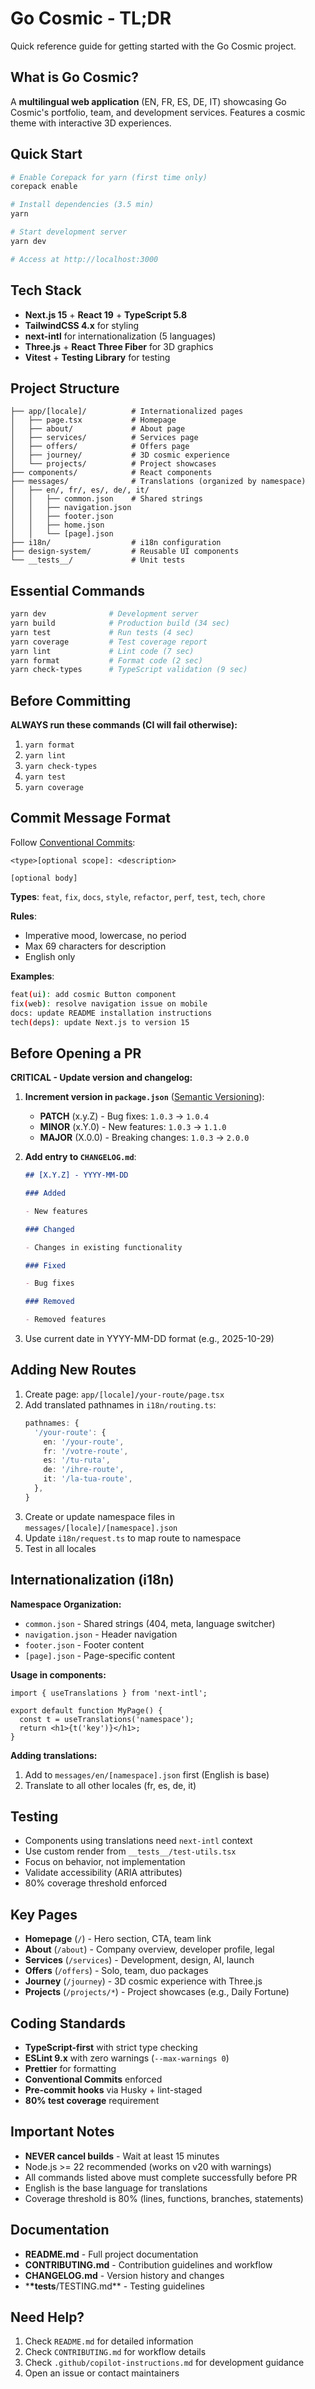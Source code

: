 # Go Cosmic - TL;DR

Quick reference guide for getting started with the Go Cosmic project.

## What is Go Cosmic?

A **multilingual web application** (EN, FR, ES, DE, IT) showcasing Go Cosmic's portfolio, team, and development services. Features a cosmic theme with interactive 3D experiences.

## Quick Start

```bash
# Enable Corepack for yarn (first time only)
corepack enable

# Install dependencies (3.5 min)
yarn

# Start development server
yarn dev

# Access at http://localhost:3000
```

## Tech Stack

- **Next.js 15** + **React 19** + **TypeScript 5.8**
- **TailwindCSS 4.x** for styling
- **next-intl** for internationalization (5 languages)
- **Three.js** + **React Three Fiber** for 3D graphics
- **Vitest** + **Testing Library** for testing

## Project Structure

```
├── app/[locale]/          # Internationalized pages
│   ├── page.tsx           # Homepage
│   ├── about/             # About page
│   ├── services/          # Services page
│   ├── offers/            # Offers page
│   ├── journey/           # 3D cosmic experience
│   └── projects/          # Project showcases
├── components/            # React components
├── messages/              # Translations (organized by namespace)
│   ├── en/, fr/, es/, de/, it/
│   │   ├── common.json    # Shared strings
│   │   ├── navigation.json
│   │   ├── footer.json
│   │   ├── home.json
│   │   └── [page].json
├── i18n/                  # i18n configuration
├── design-system/         # Reusable UI components
└── __tests__/             # Unit tests

```

## Essential Commands

```bash
yarn dev              # Development server
yarn build            # Production build (34 sec)
yarn test             # Run tests (4 sec)
yarn coverage         # Test coverage report
yarn lint             # Lint code (7 sec)
yarn format           # Format code (2 sec)
yarn check-types      # TypeScript validation (9 sec)
```

## Before Committing

**ALWAYS run these commands (CI will fail otherwise):**

1. `yarn format`
2. `yarn lint`
3. `yarn check-types`
4. `yarn test`
5. `yarn coverage`

## Commit Message Format

Follow [Conventional Commits](https://www.conventionalcommits.org/):

```
<type>[optional scope]: <description>

[optional body]
```

**Types**: `feat`, `fix`, `docs`, `style`, `refactor`, `perf`, `test`, `tech`, `chore`

**Rules**:

- Imperative mood, lowercase, no period
- Max 69 characters for description
- English only

**Examples**:

```bash
feat(ui): add cosmic Button component
fix(web): resolve navigation issue on mobile
docs: update README installation instructions
tech(deps): update Next.js to version 15
```

## Before Opening a PR

**CRITICAL - Update version and changelog:**

1. **Increment version in `package.json`** ([Semantic Versioning](https://semver.org/)):
   - **PATCH** (x.y.Z) - Bug fixes: `1.0.3` → `1.0.4`
   - **MINOR** (x.Y.0) - New features: `1.0.3` → `1.1.0`
   - **MAJOR** (X.0.0) - Breaking changes: `1.0.3` → `2.0.0`

2. **Add entry to `CHANGELOG.md`**:

   ```markdown
   ## [X.Y.Z] - YYYY-MM-DD

   ### Added

   - New features

   ### Changed

   - Changes in existing functionality

   ### Fixed

   - Bug fixes

   ### Removed

   - Removed features
   ```

3. Use current date in YYYY-MM-DD format (e.g., 2025-10-29)

## Adding New Routes

1. Create page: `app/[locale]/your-route/page.tsx`
2. Add translated pathnames in `i18n/routing.ts`:
   ```typescript
   pathnames: {
     '/your-route': {
       en: '/your-route',
       fr: '/votre-route',
       es: '/tu-ruta',
       de: '/ihre-route',
       it: '/la-tua-route',
     },
   }
   ```
3. Create or update namespace files in `messages/[locale]/[namespace].json`
4. Update `i18n/request.ts` to map route to namespace
5. Test in all locales

## Internationalization (i18n)

**Namespace Organization:**

- `common.json` - Shared strings (404, meta, language switcher)
- `navigation.json` - Header navigation
- `footer.json` - Footer content
- `[page].json` - Page-specific content

**Usage in components:**

```tsx
import { useTranslations } from 'next-intl';

export default function MyPage() {
  const t = useTranslations('namespace');
  return <h1>{t('key')}</h1>;
}
```

**Adding translations:**

1. Add to `messages/en/[namespace].json` first (English is base)
2. Translate to all other locales (fr, es, de, it)

## Testing

- Components using translations need `next-intl` context
- Use custom render from `__tests__/test-utils.tsx`
- Focus on behavior, not implementation
- Validate accessibility (ARIA attributes)
- 80% coverage threshold enforced

## Key Pages

- **Homepage** (`/`) - Hero section, CTA, team link
- **About** (`/about`) - Company overview, developer profile, legal
- **Services** (`/services`) - Development, design, AI, launch
- **Offers** (`/offers`) - Solo, team, duo packages
- **Journey** (`/journey`) - 3D cosmic experience with Three.js
- **Projects** (`/projects/*`) - Project showcases (e.g., Daily Fortune)

## Coding Standards

- **TypeScript-first** with strict type checking
- **ESLint 9.x** with zero warnings (`--max-warnings 0`)
- **Prettier** for formatting
- **Conventional Commits** enforced
- **Pre-commit hooks** via Husky + lint-staged
- **80% test coverage** requirement

## Important Notes

- **NEVER cancel builds** - Wait at least 15 minutes
- Node.js >= 22 recommended (works on v20 with warnings)
- All commands listed above must complete successfully before PR
- English is the base language for translations
- Coverage threshold is 80% (lines, functions, branches, statements)

## Documentation

- **README.md** - Full project documentation
- **CONTRIBUTING.md** - Contribution guidelines and workflow
- **CHANGELOG.md** - Version history and changes
- \***\*tests**/TESTING.md\*\* - Testing guidelines

## Need Help?

1. Check `README.md` for detailed information
2. Check `CONTRIBUTING.md` for workflow details
3. Check `.github/copilot-instructions.md` for development guidance
4. Open an issue or contact maintainers
